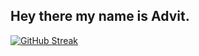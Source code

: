 ## Hey there my name is Advit.
[![GitHub Streak](https://github-readme-streak-stats.herokuapp.com?user=pikameow420&theme=dark&border_radius=20&date_format=M%20j%5B%2C%20Y%5D&background=030925)](https://git.io/streak-stats)